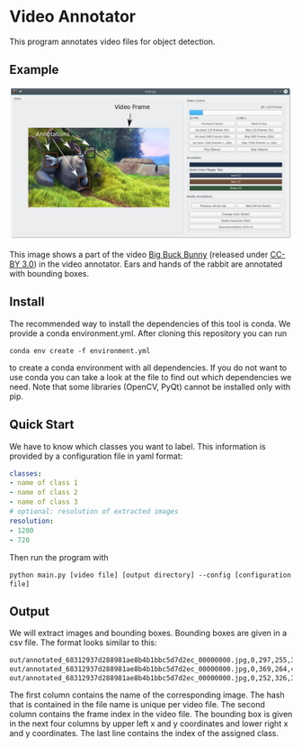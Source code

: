 # Video Annotator

This program annotates video files for object detection.

## Example

![Big Buck Bunny in video annotator](doc/annotator.png)

This image shows a part of the video
[Big Buck Bunny](http://bbb3d.renderfarming.net/)
(released under [CC-BY 3.0](https://creativecommons.org/licenses/by/3.0/))
in the video annotator. Ears and hands of the rabbit are annotated
with bounding boxes.

## Install

The recommended way to install the dependencies of this tool is conda.
We provide a conda environment.yml. After cloning this repository
you can run

    conda env create -f environment.yml

to create a conda environment with all dependencies.
If you do not want to use conda you can take a look at the file to find
out which dependencies we need. Note that some libraries (OpenCV, PyQt)
cannot be installed only with pip.

## Quick Start

We have to know which classes you want to label. This information is
provided by a configuration file in yaml format:

```yaml
classes:
- name of class 1
- name of class 2
- name of class 3
# optional: resolution of extracted images
resolution:
- 1280
- 720
```

Then run the program with

    python main.py [video file] [output directory] --config [configuration file]

## Output

We will extract images and bounding boxes. Bounding boxes are given in
a csv file. The format looks similar to this:

```
out/annotated_68312937d288981ae8b4b1bbc5d7d2ec_00000000.jpg,0,297,255,358,356,0
out/annotated_68312937d288981ae8b4b1bbc5d7d2ec_00000000.jpg,0,369,264,436,359,0
out/annotated_68312937d288981ae8b4b1bbc5d7d2ec_00000000.jpg,0,252,326,314,418,1
```

The first column contains the name of the corresponding image. The hash
that is contained in the file name is unique per video file. The second
column contains the frame index in the video file. The bounding box is
given in the next four columns by upper left x and y coordinates and
lower right x and y coordinates. The last line contains the index of the
assigned class.